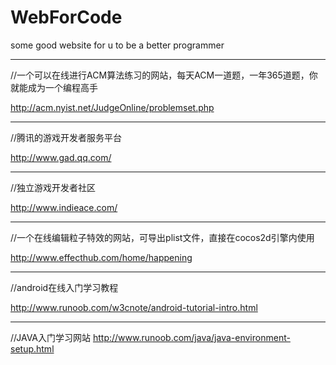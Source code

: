 # WebForCode
some good website for u to be a better programmer


---
//一个可以在线进行ACM算法练习的网站，每天ACM一道题，一年365道题，你就能成为一个编程高手

http://acm.nyist.net/JudgeOnline/problemset.php

---
//腾讯的游戏开发者服务平台 

http://www.gad.qq.com/

---
//独立游戏开发者社区 

http://www.indieace.com/

---
//一个在线编辑粒子特效的网站，可导出plist文件，直接在cocos2d引擎内使用 

http://www.effecthub.com/home/happening

---
//android在线入门学习教程

http://www.runoob.com/w3cnote/android-tutorial-intro.html

---
//JAVA入门学习网站
http://www.runoob.com/java/java-environment-setup.html
